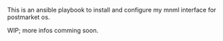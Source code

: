 This is an ansible playbook to install and configure my mnml interface for postmarket os.

WIP; more infos comming soon.

